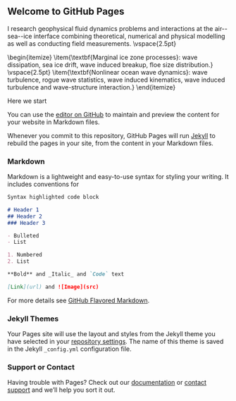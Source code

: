 ## Welcome to GitHub Pages

I research geophysical fluid dynamics problems and interactions at the air--sea--ice interface combining theoretical, numerical and physical modelling as well as conducting field measurements.
\vspace{2.5pt}

\begin{itemize}
    \item{\textbf{Marginal ice zone processes}: wave dissipation, sea ice drift, wave induced breakup, floe size distribution.}
    \vspace{2.5pt}
    \item{\textbf{Nonlinear ocean wave dynamics}: wave turbulence, rogue wave statistics, wave induced kinematics, wave induced turbulence and wave-structure interaction.}
\end{itemize}

Here we start

You can use the [editor on GitHub](https://github.com/alberto-alberello/research/edit/master/README.md) to maintain and preview the content for your website in Markdown files.

Whenever you commit to this repository, GitHub Pages will run [Jekyll](https://jekyllrb.com/) to rebuild the pages in your site, from the content in your Markdown files.

### Markdown

Markdown is a lightweight and easy-to-use syntax for styling your writing. It includes conventions for

```markdown
Syntax highlighted code block

# Header 1
## Header 2
### Header 3

- Bulleted
- List

1. Numbered
2. List

**Bold** and _Italic_ and `Code` text

[Link](url) and ![Image](src)
```

For more details see [GitHub Flavored Markdown](https://guides.github.com/features/mastering-markdown/).

### Jekyll Themes

Your Pages site will use the layout and styles from the Jekyll theme you have selected in your [repository settings](https://github.com/alberto-alberello/research/settings). The name of this theme is saved in the Jekyll `_config.yml` configuration file.

### Support or Contact

Having trouble with Pages? Check out our [documentation](https://help.github.com/categories/github-pages-basics/) or [contact support](https://github.com/contact) and we’ll help you sort it out.
